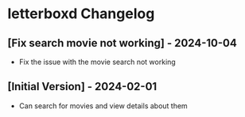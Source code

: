# letterboxd Changelog

## [Fix search movie not working] - 2024-10-04

- Fix the issue with the movie search not working

## [Initial Version] - 2024-02-01

- Can search for movies and view details about them
